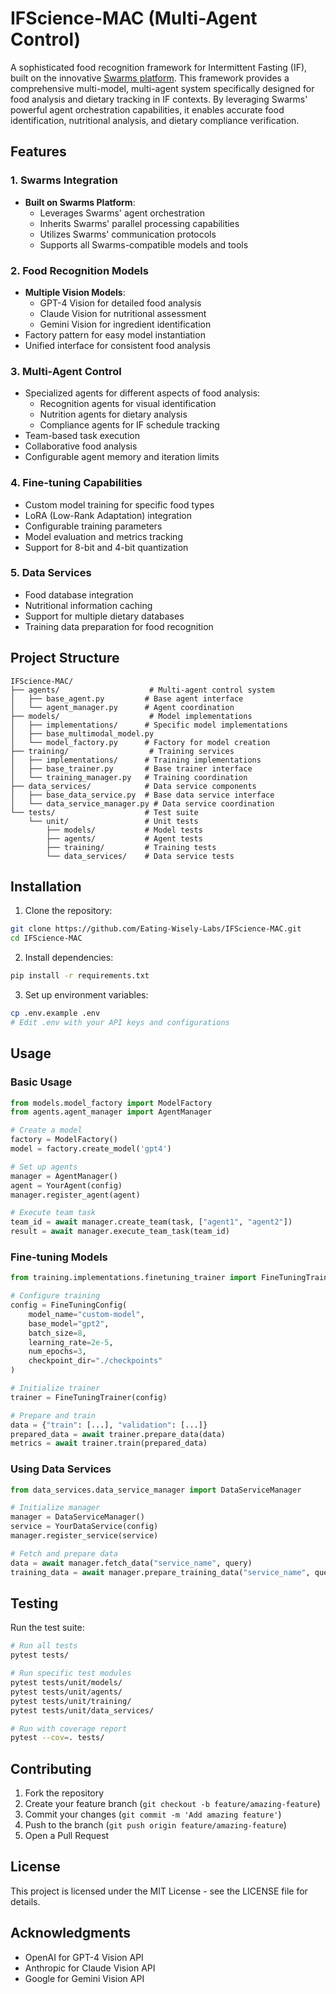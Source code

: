 # IFScience-MAC (Multi-Agent Control)

A sophisticated food recognition framework for Intermittent Fasting (IF), built on the innovative [Swarms platform](https://github.com/kyegomez/swarms). This framework provides a comprehensive multi-model, multi-agent system specifically designed for food analysis and dietary tracking in IF contexts. By leveraging Swarms' powerful agent orchestration capabilities, it enables accurate food identification, nutritional analysis, and dietary compliance verification.

## Features

### 1. Swarms Integration
- **Built on Swarms Platform**:
  - Leverages Swarms' agent orchestration
  - Inherits Swarms' parallel processing capabilities
  - Utilizes Swarms' communication protocols
  - Supports all Swarms-compatible models and tools

### 2. Food Recognition Models
- **Multiple Vision Models**:
  - GPT-4 Vision for detailed food analysis
  - Claude Vision for nutritional assessment
  - Gemini Vision for ingredient identification
- Factory pattern for easy model instantiation
- Unified interface for consistent food analysis

### 3. Multi-Agent Control
- Specialized agents for different aspects of food analysis:
  - Recognition agents for visual identification
  - Nutrition agents for dietary analysis
  - Compliance agents for IF schedule tracking
- Team-based task execution
- Collaborative food analysis
- Configurable agent memory and iteration limits

### 4. Fine-tuning Capabilities
- Custom model training for specific food types
- LoRA (Low-Rank Adaptation) integration
- Configurable training parameters
- Model evaluation and metrics tracking
- Support for 8-bit and 4-bit quantization

### 5. Data Services
- Food database integration
- Nutritional information caching
- Support for multiple dietary databases
- Training data preparation for food recognition

## Project Structure
```
IFScience-MAC/
├── agents/                    # Multi-agent control system
│   ├── base_agent.py         # Base agent interface
│   └── agent_manager.py      # Agent coordination
├── models/                    # Model implementations
│   ├── implementations/      # Specific model implementations
│   ├── base_multimodal_model.py
│   └── model_factory.py      # Factory for model creation
├── training/                  # Training services
│   ├── implementations/      # Training implementations
│   ├── base_trainer.py       # Base trainer interface
│   └── training_manager.py   # Training coordination
├── data_services/            # Data service components
│   ├── base_data_service.py  # Base data service interface
│   └── data_service_manager.py # Data service coordination
└── tests/                    # Test suite
    └── unit/                 # Unit tests
        ├── models/           # Model tests
        ├── agents/           # Agent tests
        ├── training/         # Training tests
        └── data_services/    # Data service tests
```

## Installation

1. Clone the repository:
```bash
git clone https://github.com/Eating-Wisely-Labs/IFScience-MAC.git
cd IFScience-MAC
```

2. Install dependencies:
```bash
pip install -r requirements.txt
```

3. Set up environment variables:
```bash
cp .env.example .env
# Edit .env with your API keys and configurations
```

## Usage

### Basic Usage
```python
from models.model_factory import ModelFactory
from agents.agent_manager import AgentManager

# Create a model
factory = ModelFactory()
model = factory.create_model('gpt4')

# Set up agents
manager = AgentManager()
agent = YourAgent(config)
manager.register_agent(agent)

# Execute team task
team_id = await manager.create_team(task, ["agent1", "agent2"])
result = await manager.execute_team_task(team_id)
```

### Fine-tuning Models
```python
from training.implementations.finetuning_trainer import FineTuningTrainer, FineTuningConfig

# Configure training
config = FineTuningConfig(
    model_name="custom-model",
    base_model="gpt2",
    batch_size=8,
    learning_rate=2e-5,
    num_epochs=3,
    checkpoint_dir="./checkpoints"
)

# Initialize trainer
trainer = FineTuningTrainer(config)

# Prepare and train
data = {"train": [...], "validation": [...]}
prepared_data = await trainer.prepare_data(data)
metrics = await trainer.train(prepared_data)
```

### Using Data Services
```python
from data_services.data_service_manager import DataServiceManager

# Initialize manager
manager = DataServiceManager()
service = YourDataService(config)
manager.register_service(service)

# Fetch and prepare data
data = await manager.fetch_data("service_name", query)
training_data = await manager.prepare_training_data("service_name", query)
```

## Testing

Run the test suite:
```bash
# Run all tests
pytest tests/

# Run specific test modules
pytest tests/unit/models/
pytest tests/unit/agents/
pytest tests/unit/training/
pytest tests/unit/data_services/

# Run with coverage report
pytest --cov=. tests/
```

## Contributing

1. Fork the repository
2. Create your feature branch (`git checkout -b feature/amazing-feature`)
3. Commit your changes (`git commit -m 'Add amazing feature'`)
4. Push to the branch (`git push origin feature/amazing-feature`)
5. Open a Pull Request

## License

This project is licensed under the MIT License - see the LICENSE file for details.

## Acknowledgments

- OpenAI for GPT-4 Vision API
- Anthropic for Claude Vision API
- Google for Gemini Vision API
